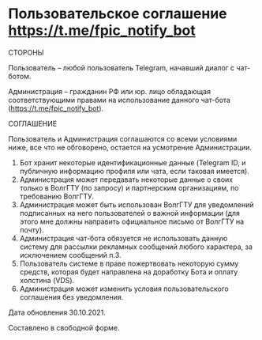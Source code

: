 # Пользовательское соглашение https://t.me/fpic_notify_bot

СТОРОНЫ

Пользователь – любой пользователь Telegram, начавший диалог с чат-ботом.

Администрация – гражданин РФ или юр. лицо обладающая соответствующими правами на использование данного чат-бота (https://t.me/fpic_notify_bot). 

СОГЛАШЕНИЕ

Пользователь и Администрация соглашаются со всеми условиями ниже, все что не обговорено, остается на усмотрение Администрации.

1. Бот хранит некоторые идентификационные данные (Telegram ID, и публичную информацию профиля или чата, если таковая имеется).  
2. Администрация может передавать некоторые данные о своих только в ВолгГТУ (по запросу) и партнерским организациям, по требованию ВолгГТУ.
3. Администрация может быть использован ВолгГТУ для уведомлений подписанных на него пользователей о важной информации (для этого мне должны направить официальное письмо от ВолгГТУ на почту).
4. Администрация чат-бота обязуется не использовать данную систему для рассылки рекламных сообщений любого характера, за исключением сообщений п.3.
5. Пользователь системе в праве пожертвовать некоторую сумму средств, которая будет направлена на доработку Бота и оплату холстина (VDS).
6. Администрация может изменить условия пользовательского соглашения без уведомления.

Дата обновления 30.10.2021. 

Составлено в свободной форме. 
